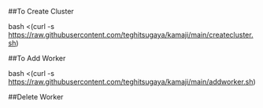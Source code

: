 ##To Create Cluster

bash <(curl -s https://raw.githubusercontent.com/teghitsugaya/kamaji/main/createcluster.sh)


##To Add Worker

bash <(curl -s https://raw.githubusercontent.com/teghitsugaya/kamaji/main/addworker.sh)

##Delete Worker



